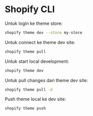# Shopify CLI

Untuk login ke theme store: 
```sh
shopify theme dev --store my-store
```

Untuk connect ke theme dev site: 
```sh
shopify theme pull
```

Untuk start local development: 
```sh
shopify theme dev
```

Untuk pull changes dari theme dev site: 
```sh
shopify theme pull -d
```

Push theme local ke dev site: 
```sh
shopify theme push
```
